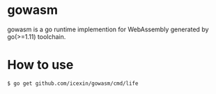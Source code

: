 gowasm
======

gowasm is a go runtime implemention for WebAssembly generated by go(>=1.11) toolchain.

How to use
=============

``` bash
$ go get github.com/icexin/gowasm/cmd/life
```
